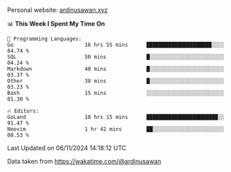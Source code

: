 Personal website: [ardinusawan.xyz](https://ardinusawan.xyz)

<!--START_SECTION:waka-->
📊 **This Week I Spent My Time On** 

```text
💬 Programming Languages: 
Go                       16 hrs 55 mins      █████████████████████░░░░   84.74 % 
SQL                      50 mins             █░░░░░░░░░░░░░░░░░░░░░░░░   04.24 % 
Markdown                 40 mins             █░░░░░░░░░░░░░░░░░░░░░░░░   03.37 % 
Other                    38 mins             █░░░░░░░░░░░░░░░░░░░░░░░░   03.23 % 
Bash                     15 mins             ░░░░░░░░░░░░░░░░░░░░░░░░░   01.30 % 

🔥 Editors: 
GoLand                   18 hrs 15 mins      ███████████████████████░░   91.47 % 
Neovim                   1 hr 42 mins        ██░░░░░░░░░░░░░░░░░░░░░░░   08.53 % 
```


 Last Updated on 06/11/2024 14:18:12 UTC
<!--END_SECTION:waka-->
Data taken from https://wakatime.com/@ardinusawan

